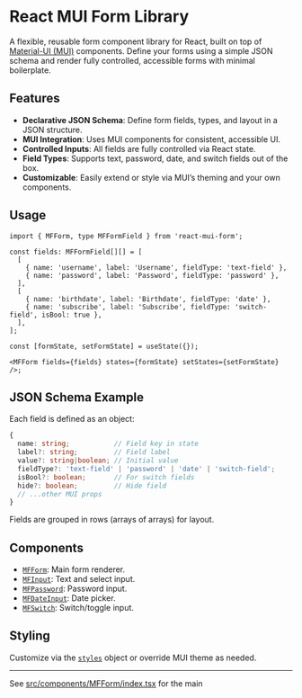 # React MUI Form Library

A flexible, reusable form component library for React, built on top of [Material-UI (MUI)](https://mui.com/) components. Define your forms using a simple JSON schema and render fully controlled, accessible forms with minimal boilerplate.

## Features

- **Declarative JSON Schema**: Define form fields, types, and layout in a JSON structure.
- **MUI Integration**: Uses MUI components for consistent, accessible UI.
- **Controlled Inputs**: All fields are fully controlled via React state.
- **Field Types**: Supports text, password, date, and switch fields out of the box.
- **Customizable**: Easily extend or style via MUI’s theming and your own components.

## Usage

```tsx
import { MFForm, type MFFormField } from 'react-mui-form';

const fields: MFFormField[][] = [
  [
    { name: 'username', label: 'Username', fieldType: 'text-field' },
    { name: 'password', label: 'Password', fieldType: 'password' },
  ],
  [
    { name: 'birthdate', label: 'Birthdate', fieldType: 'date' },
    { name: 'subscribe', label: 'Subscribe', fieldType: 'switch-field', isBool: true },
  ],
];

const [formState, setFormState] = useState({});

<MFForm fields={fields} states={formState} setStates={setFormState} />;
```

## JSON Schema Example

Each field is defined as an object:

```ts
{
  name: string;           // Field key in state
  label?: string;         // Field label
  value?: string|boolean; // Initial value
  fieldType?: 'text-field' | 'password' | 'date' | 'switch-field';
  isBool?: boolean;       // For switch fields
  hide?: boolean;         // Hide field
  // ...other MUI props
}
```

Fields are grouped in rows (arrays of arrays) for layout.

## Components

- [`MFForm`](src/components/MFForm/index.tsx): Main form renderer.
- [`MFInput`](src/components/MFForm/MFInput.tsx): Text and select input.
- [`MFPassword`](src/components/MFForm/MFPassword.tsx): Password input.
- [`MFDateInput`](src/components/MFForm/MFDateInput.tsx): Date picker.
- [`MFSwitch`](src/components/MFForm/MFSwitch.tsx): Switch/toggle input.

## Styling

Customize via the [`styles`](src/components/MFForm/styles.ts) object or override MUI theme as needed.

---

See [src/components/MFForm/index.tsx](src/components/MFForm/index.tsx) for the main